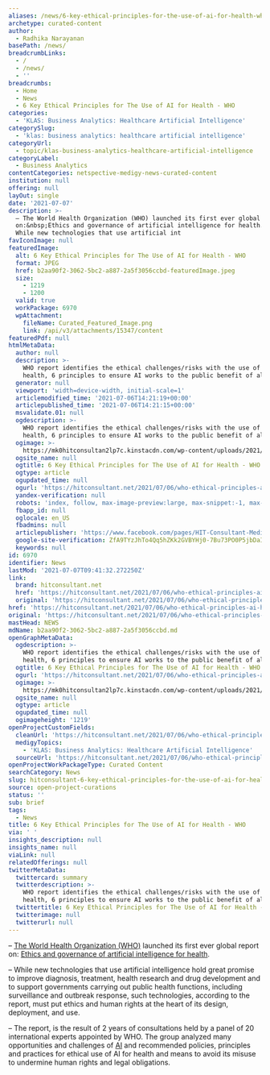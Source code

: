 ```yaml
---
aliases: /news/6-key-ethical-principles-for-the-use-of-ai-for-health-who
archetype: curated-content
author:
  - Radhika Narayanan
basePath: /news/
breadcrumbLinks:
  - /
  - /news/
  - ''
breadcrumbs:
  - Home
  - News
  - 6 Key Ethical Principles for The Use of AI for Health - WHO
categories:
  - 'KLAS: Business Analytics: Healthcare Artificial Intelligence'
categorySlug:
  - 'klas: business analytics: healthcare artificial intelligence'
categoryUrl:
  - topic/klas-business-analytics-healthcare-artificial-intelligence
categoryLabel:
  - Business Analytics
contentCategories: netspective-medigy-news-curated-content
institution: null
offering: null
layOut: single
date: '2021-07-07'
description: >-
  – The World Health Organization (WHO) launched its first ever global report
  on:&nbsp;Ethics and governance of artificial intelligence for health. &nbsp;–
  While new technologies that use artificial int
favIconImage: null
featuredImage:
  alt: 6 Key Ethical Principles for The Use of AI for Health - WHO
  format: JPEG
  href: b2aa90f2-3062-5bc2-a887-2a5f3056ccbd-featuredImage.jpeg
  size:
    - 1219
    - 1200
  valid: true
  workPackage: 6970
  wpAttachment:
    fileName: Curated_Featured_Image.png
    link: /api/v3/attachments/15347/content
featuredPdf: null
htmlMetaData:
  author: null
  description: >-
    WHO report identifies the ethical challenges/risks with the use of AI of
    health, 6 principles to ensure AI works to the public benefit of all.
  generator: null
  viewport: 'width=device-width, initial-scale=1'
  articlemodified_time: '2021-07-06T14:21:19+00:00'
  articlepublished_time: '2021-07-06T14:21:15+00:00'
  msvalidate.01: null
  ogdescription: >-
    WHO report identifies the ethical challenges/risks with the use of AI of
    health, 6 principles to ensure AI works to the public benefit of all.
  ogimage: >-
    https://mk0hitconsultan2lp7c.kinstacdn.com/wp-content/uploads/2021/07/WHO-AI-for-Health-Ethics-Governance.png
  ogsite_name: null
  ogtitle: 6 Key Ethical Principles for The Use of AI for Health - WHO
  ogtype: article
  ogupdated_time: null
  ogurl: 'https://hitconsultant.net/2021/07/06/who-ethical-principles-ai-health/'
  yandex-verification: null
  robots: 'index, follow, max-image-preview:large, max-snippet:-1, max-video-preview:-1'
  fbapp_id: null
  oglocale: en_US
  fbadmins: null
  articlepublisher: 'https://www.facebook.com/pages/HIT-Consultant-Media/302199219847409'
  google-site-verification: ZfA9TYzJhTo4Qq5hZKk2GVBYHj0-7Bu73PO0P5jbDaI
  keywords: null
id: 6970
identifier: News
lastMod: '2021-07-07T09:41:32.272250Z'
link:
  brand: hitconsultant.net
  href: 'https://hitconsultant.net/2021/07/06/who-ethical-principles-ai-health/'
  original: 'https://hitconsultant.net/2021/07/06/who-ethical-principles-ai-health/'
href: 'https://hitconsultant.net/2021/07/06/who-ethical-principles-ai-health/'
original: 'https://hitconsultant.net/2021/07/06/who-ethical-principles-ai-health/'
mastHead: NEWS
mdName: b2aa90f2-3062-5bc2-a887-2a5f3056ccbd.md
openGraphMetaData:
  ogdescription: >-
    WHO report identifies the ethical challenges/risks with the use of AI of
    health, 6 principles to ensure AI works to the public benefit of all.
  ogtitle: 6 Key Ethical Principles for The Use of AI for Health - WHO
  ogurl: 'https://hitconsultant.net/2021/07/06/who-ethical-principles-ai-health/'
  ogimage: >-
    https://mk0hitconsultan2lp7c.kinstacdn.com/wp-content/uploads/2021/07/WHO-AI-for-Health-Ethics-Governance.png
  ogsite_name: null
  ogtype: article
  ogupdated_time: null
  ogimageheight: '1219'
openProjectCustomFields:
  cleanUrl: 'https://hitconsultant.net/2021/07/06/who-ethical-principles-ai-health/'
  medigyTopics:
    - 'KLAS: Business Analytics: Healthcare Artificial Intelligence'
  sourceUrl: 'https://hitconsultant.net/2021/07/06/who-ethical-principles-ai-health/'
openProjectWorkPackageType: Curated Content
searchCategory: News
slug: hitconsultant-6-key-ethical-principles-for-the-use-of-ai-for-health-who
source: open-project-curations
status: ''
sub: brief
tags:
  - News
title: 6 Key Ethical Principles for The Use of AI for Health - WHO
via: ' '
insights_description: null
insights_name: null
viaLink: null
relatedOfferings: null
twitterMetaData:
  twittercard: summary
  twitterdescription: >-
    WHO report identifies the ethical challenges/risks with the use of AI of
    health, 6 principles to ensure AI works to the public benefit of all.
  twittertitle: 6 Key Ethical Principles for The Use of AI for Health - WHO
  twitterimage: null
  twitterurl: null
---
```

<p>– <a href="https://www.who.int/">The World Health Organization (WHO)</a> launched its first ever global report on:&nbsp;<a href="https://apps.who.int/iris/rest/bitstreams/1352854/retrieve">Ethics and governance of artificial intelligence for health</a>. &nbsp;</p><p>– While new technologies that use artificial intelligence hold great promise to improve diagnosis, treatment, health research and drug development and to support governments carrying out public health functions, including surveillance and outbreak response, such technologies, according to the report, must put ethics and human rights at the heart of its design, deployment, and use.</p><p>– The report,&nbsp;is the result of 2 years of consultations held by a panel of 20 international experts appointed by WHO. The group analyzed many opportunities and challenges of <a href="https://hitconsultant.net/tag/artificial-intelligence/">AI</a> and recommended policies, principles and practices for ethical use of AI for health and means to avoid its misuse to undermine human rights and legal obligations.</p>